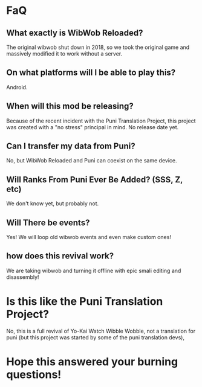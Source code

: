 # FaQ
## What exactly is WibWob Reloaded?
The original wibwob shut down in 2018, so we took the original game and massively modified it to work without a server.
## On what platforms will I be able to play this?
Android.
## When will this mod be releasing?
Because of the recent incident with the Puni Translation Project, this project was created with a "no stress" principal in mind. No release date yet.
## Can I transfer my data from Puni?
No, but WibWob Reloaded and Puni can coexist on the same device.
## Will Ranks From Puni Ever Be Added? (SSS, Z, etc)
We don't know yet, but probably not.
## Will There be events?
Yes! We will loop old wibwob events and even make custom ones!
## how does this revival work?
We are taking wibwob and turning it offline with epic smali editing and disassembly!
# Is this like the Puni Translation Project?
No, this is a full revival of Yo-Kai Watch Wibble Wobble, not a translation for puni (but this project was started by some of the puni translation devs),

# Hope this answered your burning questions!
